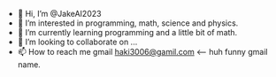 - 👋 Hi, I’m @JakeAI2023
- 👀 I’m interested in programming, math, science and physics.
- 🌱 I’m currently learning programming and a little bit of math.
- 💞️ I’m looking to collaborate on ...
- 📫 How to reach me gmail haki3006@gamil.com <-- huh funny gmail name.

<!---
JakeAI2023/JakeAI2023 is a ✨ special ✨ repository because its `README.md` (this file) appears on your GitHub profile.
You can click the Preview link to take a look at your changes.
--->
